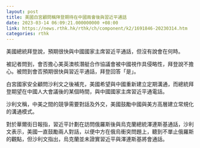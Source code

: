 ```yaml
---
layout: post
title: 美國白宮顧問稱拜登期待在中國兩會後與習近平通話
date: 2023-03-14 06:09:21.000000000 +08:00
link: https://news.rthk.hk/rthk/ch/component/k2/1691846-20230314.htm
categories: rthk
---
```


美國總統拜登說，預期很快與中國國家主席習近平通話，但沒有說會在何時。

被記者問到，會否擔心美英澳核潛艇合作協議會被中國視作具侵略性，拜登說不擔心。被問到會否預期很快與習近平通話，拜登回答「是」。

白宮國家安全顧問沙利文之後補充，美國希望與中國重新建立定期溝通，而總統拜登期望在中國人大會議後的某個時間，與中國國家主席習近平通電話。

沙利文稱，中美之間的競爭需要對話及外交，美國鼓勵中國與美方高層建立常規化的溝通模式。

對於華爾街日報指，習近平計劃在訪問俄羅斯後與烏克蘭總統澤連斯基通話，沙利文表示，美國一直鼓勵兩人對話，以便中方在俄烏衝突問題上，聽到不單止俄羅斯的觀點，但沙利文指出，烏克蘭並未證實習近平與澤連斯基將會通話。
